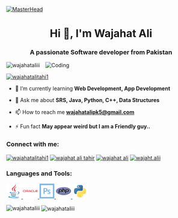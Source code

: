 [![MasterHead](https://encrypted-tbn0.gstatic.com/images?q=tbn:ANd9GcR7DxLAjnbg-YopB8cUOtqSp_LcrCG08zGlnA&usqp=CAU)](https://rishavchanda.io)

<h1 align="center">Hi 👋, I'm Wajahat Ali</h1>
<h3 align="center">A passionate Software developer from Pakistan</h3>

<img align="right" alt="Coding" width="400" src="https://encrypted-tbn0.gstatic.com/images?q=tbn:ANd9GcR_pvDM2MRviYQrujhsZSj9uVooLTtNkJyCeA&usqp=CAU">
<p align="left"> <img src="https://komarev.com/ghpvc/?username=wajahataliii&label=Profile%20views&color=0e75b6&style=flat" alt="wajahataliii" /> </p>

<p align="left"> <a href="https://twitter.com/wajahatalitahi1" target="blank"><img src="https://img.shields.io/twitter/follow/wajahatalitahi1?logo=twitter&style=for-the-badge" alt="wajahatalitahi1" /></a> </p>

- 🌱 I’m currently learning **Web Development, App Development**

- 💬 Ask me about **SRS, Java, Python, C++, Data Structures**

- 📫 How to reach me **wajahatalipk5@gmail.com**

- ⚡ Fun fact **May appear weird but I am a Friendly guy..**

<h3 align="left">Connect with me:</h3>
<p align="left">
<a href="https://twitter.com/wajahatalitahi1" target="blank"><img align="center" src="https://raw.githubusercontent.com/rahuldkjain/github-profile-readme-generator/master/src/images/icons/Social/twitter.svg" alt="wajahatalitahi1" height="30" width="40" /></a>
<a href="https://linkedin.com/in/wajahat ali tahir" target="blank"><img align="center" src="https://raw.githubusercontent.com/rahuldkjain/github-profile-readme-generator/master/src/images/icons/Social/linked-in-alt.svg" alt="wajahat ali tahir" height="30" width="40" /></a>
<a href="https://fb.com/wajahat ali" target="blank"><img align="center" src="https://raw.githubusercontent.com/rahuldkjain/github-profile-readme-generator/master/src/images/icons/Social/facebook.svg" alt="wajahat ali" height="30" width="40" /></a>
<a href="https://instagram.com/wajaht.alii" target="blank"><img align="center" src="https://raw.githubusercontent.com/rahuldkjain/github-profile-readme-generator/master/src/images/icons/Social/instagram.svg" alt="wajaht.alii" height="30" width="40" /></a>
</p>

<h3 align="left">Languages and Tools:</h3>
<p align="left"> <a href="https://www.java.com" target="_blank" rel="noreferrer"> <img src="https://raw.githubusercontent.com/devicons/devicon/master/icons/java/java-original.svg" alt="java" width="40" height="40"/> </a> <a href="https://www.oracle.com/" target="_blank" rel="noreferrer"> <img src="https://raw.githubusercontent.com/devicons/devicon/master/icons/oracle/oracle-original.svg" alt="oracle" width="40" height="40"/> </a> <a href="https://www.photoshop.com/en" target="_blank" rel="noreferrer"> <img src="https://raw.githubusercontent.com/devicons/devicon/master/icons/photoshop/photoshop-line.svg" alt="photoshop" width="40" height="40"/> </a> <a href="https://www.php.net" target="_blank" rel="noreferrer"> <img src="https://raw.githubusercontent.com/devicons/devicon/master/icons/php/php-original.svg" alt="php" width="40" height="40"/> </a> <a href="https://www.python.org" target="_blank" rel="noreferrer"> <img src="https://raw.githubusercontent.com/devicons/devicon/master/icons/python/python-original.svg" alt="python" width="40" height="40"/> </a> </p>

<p><img align="left" src="https://github-readme-stats.vercel.app/api/top-langs?username=wajahataliii&show_icons=true&locale=en&layout=compact" alt="wajahataliii" /></p>

<p>&nbsp;<img align="center" src="https://github-readme-stats.vercel.app/api?username=wajahataliii&show_icons=true&locale=en" alt="wajahataliii" /></p>
